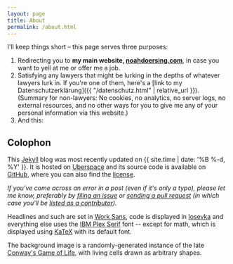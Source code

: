 ```yaml
---
layout: page
title: About
permalink: /about.html
---
```


I'll keep things short – this page serves three purposes:

1. Redirecting you to **my main website, [noahdoersing.com](https://noahdoersing.com)**, in case you want to yell at me or offer me a job.
2. Satisfying any lawyers that might be lurking in the depths of whatever lawyers lurk in. If you're one of them, here's a [link to my Datenschutzerklärung]({{ "/datenschutz.html" | relative_url }}).<br>(Summary for non-lawyers: No cookies, no analytics, no server logs, no external resources, and no other ways for you to give me any of your personal information via this website.)
3. And this:


## Colophon

This [Jekyll](https://jekyllrb.com) blog was most recently updated on {{ site.time | date: '%B %-d, %Y' }}. It is hosted on [Uberspace](https://uberspace.de) and its source code is available on [GitHub](https://github.com/doersino/excessivelyadequate.com), where you can also find the [license](https://github.com/doersino/excessivelyadequate.com#license).

*If you've come across an error in a post (even if it's only a typo), please let me know, preferably by [filing an issue](https://github.com/doersino/excessivelyadequate.com/issues/new) or [sending a pull request](https://github.com/doersino/excessivelyadequate.com) (in which case you'll be [listed as a contributor](https://github.com/doersino/excessivelyadequate.com/graphs/contributors)).*

Headlines and such are set in [Work Sans](https://github.com/weiweihuanghuang/Work-Sans), code is displayed in [Iosevka](https://github.com/be5invis/Iosevka/releases) and everything else uses the [IBM Plex Serif](https://github.com/IBM/plex/releases) font -- except for math, which is displayed using [KaTeX](https://katex.org) with its default font.

The background image is a randomly-generated instance of the late [Conway's Game of Life](https://en.wikipedia.org/wiki/Conway%27s_Game_of_Life), with living cells drawn as arbitrary shapes.
